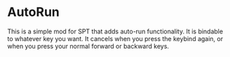 # AutoRun

This is a simple mod for SPT that adds auto-run functionality. It is bindable to whatever key you want. It cancels when you press the keybind again, or when you press your normal forward or backward keys.
